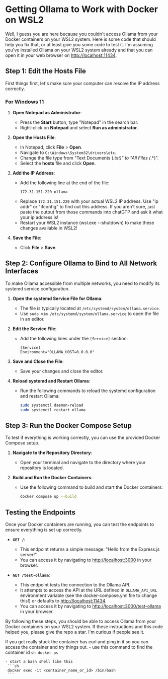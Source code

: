 # Getting Ollama to Work with Docker on WSL2

Well, I guess you are here because you couldn't access Ollama from your Docker containers on your WSL2 system. Here is some code that should help you fix that, or at least give you some code to test it. I'm assuming you've installed Ollama on your WSL2 system already and that you can open it in your web browser on [http://localhost:11434](http://localhost:11434/).

## Step 1: Edit the Hosts File

First things first, let's make sure your computer can resolve the IP address correctly.

### For Windows 11

1. **Open Notepad as Administrator**:
   - Press the **Start** button, type "Notepad" in the search bar.
   - Right-click on **Notepad** and select **Run as administrator**.

2. **Open the Hosts File**:
   - In Notepad, click **File** > **Open**.
   - Navigate to `C:\Windows\System32\drivers\etc`.
   - Change the file type from "Text Documents (*.txt)" to "All Files (*.*)".
   - Select the **hosts** file and click **Open**.

3. **Add the IP Address**:
   - Add the following line at the end of the file:
     ```
     172.31.151.220 ollama
     ```
   - Replace `172.31.151.220` with your actual WSL2 IP address. Use "ip addr" or "ifconfig" to find out this address. If you aren't sure, just paste the output from those commands into chatGTP and ask it what your ip address is!
   - Restart your WSL2 instance (wsl.exe --shutdown) to make these changes available in WSL2!

4. **Save the File**:
   - Click **File** > **Save**.

## Step 2: Configure Ollama to Bind to All Network Interfaces

To make Ollama accessible from multiple networks, you need to modify its systemd service configuration.

1. **Open the systemd Service File for Ollama**:
   - The file is typically located at `/etc/systemd/system/ollama.service`.
   - Use `sudo vim /etc/systemd/system/ollama.service` to open the file in an editor.

2. **Edit the Service File**:
   - Add the following lines under the `[Service]` section:
     ```
     [Service]
     Environment="OLLAMA_HOST=0.0.0.0"
     ```

3. **Save and Close the File**:
   - Save your changes and close the editor.

4. **Reload systemd and Restart Ollama**:
   - Run the following commands to reload the systemd configuration and restart Ollama:
     ```sh
     sudo systemctl daemon-reload
     sudo systemctl restart ollama
     ```

## Step 3: Run the Docker Compose Setup

To test if everything is working correctly, you can use the provided Docker Compose setup.

1. **Navigate to the Repository Directory**:
   - Open your terminal and navigate to the directory where your repository is located.

2. **Build and Run the Docker Containers**:
   - Use the following command to build and start the Docker containers:
     ```sh
     docker compose up --build
     ```

## Testing the Endpoints

Once your Docker containers are running, you can test the endpoints to ensure everything is set up correctly.

- **`GET /`**:
  - This endpoint returns a simple message: "Hello from the Express.js server!".
  - You can access it by navigating to [http://localhost:3000](http://localhost:3000) in your browser.

- **`GET /test-ollama`**:
  - This endpoint tests the connection to the Ollama API.
  - It attempts to access the API at the URL defined in `OLLAMA_API_URL` environment variable (see the docker-compose.yml file to change this!) or defaults to [http://localhost:11434](http://localhost:11434).
  - You can access it by navigating to [http://localhost:3000/test-ollama](http://localhost:3000/test-ollama) in your browser.



By following these steps, you should be able to access Ollama from your Docker containers on your WSL2 system. If these instructions and this code helped you, please give the repo a star. I'm curious if people see it. 

If you get really stuck the container has curl and ping in it so you can access the container and try things out. 
    - use this command to find the container id
     ```sh
    docker ps
     ```

    - start a bash shell like this 
     ```sh
     docker exec -it <container_name_or_id> /bin/bash
     ```
